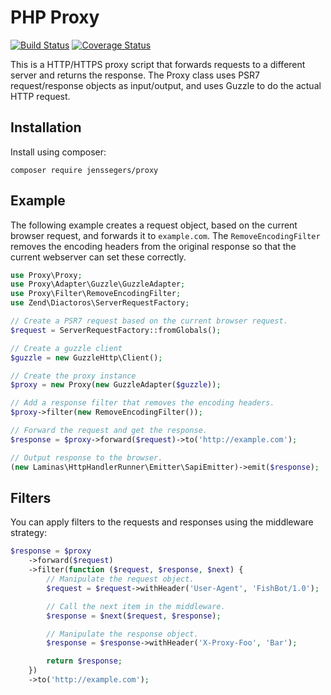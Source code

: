 # PHP Proxy

[![Build Status](http://img.shields.io/travis/jenssegers/php-proxy.svg)](https://travis-ci.org/jenssegers/php-proxy) [![Coverage Status](http://img.shields.io/coveralls/jenssegers/php-proxy.svg)](https://coveralls.io/r/jenssegers/php-proxy?branch=master)

This is a HTTP/HTTPS proxy script that forwards requests to a different server and returns the response. The Proxy class uses PSR7 request/response objects as input/output, and uses Guzzle to do the actual HTTP request.

## Installation

Install using composer:

```
composer require jenssegers/proxy
```

## Example

The following example creates a request object, based on the current browser request, and forwards it to `example.com`. The `RemoveEncodingFilter` removes the encoding headers from the original response so that the current webserver can set these correctly.

```php
use Proxy\Proxy;
use Proxy\Adapter\Guzzle\GuzzleAdapter;
use Proxy\Filter\RemoveEncodingFilter;
use Zend\Diactoros\ServerRequestFactory;

// Create a PSR7 request based on the current browser request.
$request = ServerRequestFactory::fromGlobals();

// Create a guzzle client
$guzzle = new GuzzleHttp\Client();

// Create the proxy instance
$proxy = new Proxy(new GuzzleAdapter($guzzle));

// Add a response filter that removes the encoding headers.
$proxy->filter(new RemoveEncodingFilter());

// Forward the request and get the response.
$response = $proxy->forward($request)->to('http://example.com');

// Output response to the browser.
(new Laminas\HttpHandlerRunner\Emitter\SapiEmitter)->emit($response);
```

## Filters

You can apply filters to the requests and responses using the middleware strategy:

```php
$response = $proxy
	->forward($request)
	->filter(function ($request, $response, $next) {
		// Manipulate the request object.
		$request = $request->withHeader('User-Agent', 'FishBot/1.0');

		// Call the next item in the middleware.
		$response = $next($request, $response);

		// Manipulate the response object.
		$response = $response->withHeader('X-Proxy-Foo', 'Bar');

		return $response;
	})
	->to('http://example.com');
```
